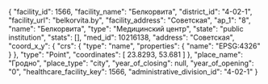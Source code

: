 {
    "facility_id": 1566,
    "facility_name": "Белкорвита",
    "district_id": "4-02-1",
    "facility_url": "belkorvita.by",
    "facility_address": "Советская",
    "ap_1": "8",
    "name": "Белкорвита",
    "type": "Медицинский центр",
    "state": "public institution",
    "stats": [],
    "med_id": 10216138,
    "address": "Советская",
    "coord_x_y": {
        "crs": {
            "type": "name",
            "properties": {
                "name": "EPSG:4326"
            }
        },
        "type": "Point",
        "coordinates": [
            23.8293,
            53.681
        ]
    },
    "place_name": "Гродно",
    "place_type": "city",
    "year_of_closing": null,
    "year_of_opening": "0",
    "healthcare_facility_key": 1566,
    "administrative_division_id": "4-02-1"
}